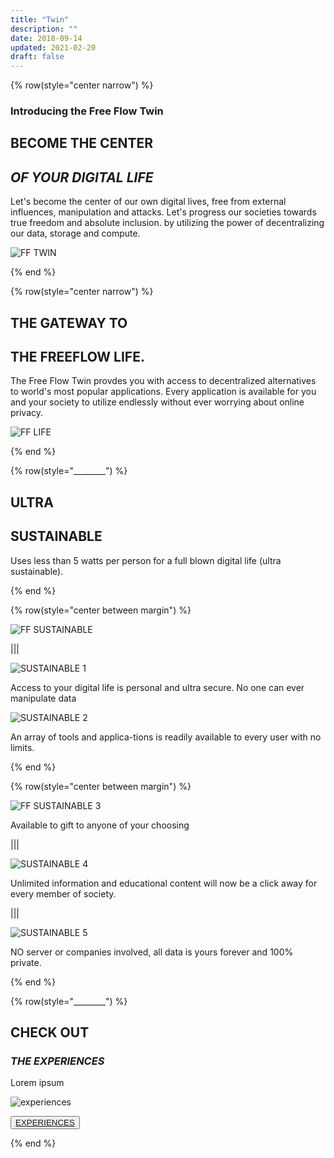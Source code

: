 ```yaml
---
title: "Twin"
description: ""
date: 2018-09-14
updated: 2021-02-20
draft: false
---
```


<!-- section 1 (heade FF TWIN) -->

{% row(style="center narrow") %}

### Introducing the Free Flow Twin

## BECOME THE CENTER 

## _OF YOUR DIGITAL LIFE_

Let's become the center of our own digital lives, free from external influences, manipulation and attacks. 
Let's progress our societies towards true freedom and absolute inclusion. by utilizing the power of decentralizing our data, storage and compute. 

![FF TWIN](twin/FF_twin.png)

{% end %}

<!-- section 2 (FF LIFE) -->

{% row(style="center narrow") %}

## THE GATEWAY TO

##  THE FREEFLOW LIFE. 

The Free Flow Twin provdes you with access to decentralized alternatives to world's most popular applications. 
Every application is available for you and your society to utilize endlessly without ever worrying about online privacy. 

![FF LIFE](twin/FF_life.png)

{% end %}

<!-- section 3 (SUSTAINABLE) -->


<!-- title -->

{% row(style="________") %}

## ULTRA

## SUSTAINABLE

Uses less than 5 watts per person for a full blown digital life (ultra sustainable).

{% end %}

<!-- row 1 sustainability -->

{% row(style="center between margin") %}

![FF SUSTAINABLE](twin/FF_sustainable.png)

|||

![SUSTAINABLE 1](twin/________.png)

Access to your digital life is personal and ultra secure. No one can ever manipulate data

![SUSTAINABLE 2](twin/________.png)

An array of tools and applica-tions is readily available to every user with no limits. 

{% end %}

<!-- row 2 sustainability -->

{% row(style="center between margin") %}

![FF SUSTAINABLE 3](twin/FF_sustainable.png)

Available to gift to anyone of your choosing

|||

![SUSTAINABLE 4](twin/________.png)

Unlimited information and educational content will now be a click away for every member of society.

|||

![SUSTAINABLE 5](twin/________.png)

NO server or companies involved, all data is yours forever and 100% private.

{% end %}

<!-- section 4 (EXPERIENCES) -->

{% row(style="________") %}

## CHECK OUT

### _THE EXPERIENCES_

Lorem ipsum

![experiences](twin/FF_twin_experiences.png)

<button>[EXPERIENCES]("/experiences")</button>

{% end %}